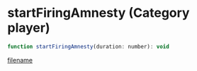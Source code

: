 # startFiringAmnesty (Category player)

```js
function startFiringAmnesty(duration: number): void
```

[filename](startFiringAmnesty_m.md ':include')